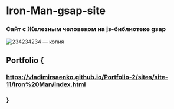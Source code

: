 # Iron-Man-gsap-site

### Сайт с Железным человеком на js-библиотеке gsap

![234234234 — копия](https://user-images.githubusercontent.com/56477695/121080936-b8184000-c7e4-11eb-9809-53b2a9d601fb.jpg)

## Portfolio {
 
### https://vladimirsaenko.github.io/Portfolio-2/sites/site-11/Iron%20Man/index.html

### }
